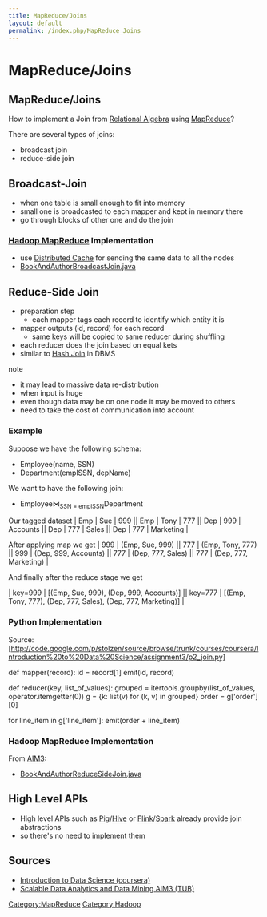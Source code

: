 ```yaml
---
title: MapReduce/Joins
layout: default
permalink: /index.php/MapReduce_Joins
---
```


# MapReduce/Joins

## MapReduce/Joins
How to implement a Join from [Relational Algebra](Relational_Algebra) using [MapReduce](MapReduce)?

There are several types of joins:
- broadcast join
- reduce-side join


## Broadcast-Join
- when one table is small enough to fit into memory
- small one is broadcasted to each mapper and kept in memory there
- go through blocks of other one and do the join


### [Hadoop MapReduce](Hadoop_MapReduce) Implementation
- use [Distributed Cache](Hadoop_MapReduce#Distributed_Cache) for sending the same data to all the nodes
- [BookAndAuthorBroadcastJoin.java](http://github.com/alexeygrigorev/aim3/blob/master/src/main/java/de/tuberlin/dima/aim3/assignment1/BookAndAuthorBroadcastJoin.java) 




## Reduce-Side Join
- preparation step
  - each mapper tags each record to identify which entity it is
- mapper outputs (id, record) for each record
  - same keys will be copied to same reducer during shuffling
- each reducer does the join based on equal kets
- similar to [Hash Join](Physical_Operators_(databases)#(Partition)_Hash_Join) in DBMS

note
- it may lead to massive data re-distribution 
- when input is huge
- even though data may be on one node it may be moved to others
- need to take the cost of communication into account


### Example
Suppose we have the following schema: 
- Employee(name, SSN)
- Department(emplSSN, depName)

We want to have the following join: 
- $\text{Employee} \Join_\text{SSN = emplSSN} \text{Department}$

Our tagged dataset 
|  Emp  |  Sue  |  999 ||  Emp  |  Tony  |  777 ||  Dep  |  999  |  Accounts  ||  Dep  |  777  |  Sales ||  Dep  |  777  |  Marketing |

After applying map we get
|  999  |  (Emp, Sue, 999) ||  777  |  (Emp, Tony, 777) ||  999  |  (Dep, 999, Accounts) ||  777  |  (Dep, 777, Sales) ||  777  |  (Dep, 777, Marketing) |

And finally after the reduce stage we get 

|  key=999  |  [(Emp, Sue, 999), (Dep, 999, Accounts)] ||  key=777  |  [(Emp, Tony, 777), (Dep, 777, Sales), (Dep, 777, Marketing)] |


### Python Implementation
Source: [http://code.google.com/p/stolzen/source/browse/trunk/courses/coursera/Introduction%20to%20Data%20Science/assignment3/p2_join.py]

 def mapper(record):
   id = record[1]
   emit(id, record)
 
 def reducer(key, list_of_values):
   grouped = itertools.groupby(list_of_values, operator.itemgetter(0))
   g = {k: list(v) for (k, v) in grouped}
   order = g['order'][0]
 
   for line_item in g['line_item']:
     emit(order + line_item)


### Hadoop MapReduce Implementation
From [AIM3](Scalable_Data_Analytics_and_Data_Mining_AIM3_(TUB)):
- [BookAndAuthorReduceSideJoin.java](http://github.com/alexeygrigorev/aim3/blob/master/src/main/java/de/tuberlin/dima/aim3/assignment1/BookAndAuthorReduceSideJoin.java)


## High Level APIs
- High level APIs such as [Pig](Pig)/[Hive](Hive) or [Flink](Flink)/[Spark](Spark) already provide join abstractions
- so there's no need to implement them 

## Sources
- [Introduction to Data Science (coursera)](Introduction_to_Data_Science_(coursera))
- [Scalable Data Analytics and Data Mining AIM3 (TUB)](Scalable_Data_Analytics_and_Data_Mining_AIM3_(TUB))

[Category:MapReduce](Category_MapReduce)
[Category:Hadoop](Category_Hadoop)